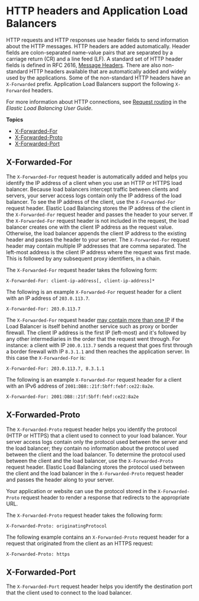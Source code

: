 # HTTP headers and Application Load Balancers<a name="x-forwarded-headers"></a>

HTTP requests and HTTP responses use header fields to send information about the HTTP messages\. HTTP headers are added automatically\. Header fields are colon\-separated name\-value pairs that are separated by a carriage return \(CR\) and a line feed \(LF\)\. A standard set of HTTP header fields is defined in RFC 2616, [Message Headers](http://tools.ietf.org/html/rfc2616#section-4.2)\. There are also non\-standard HTTP headers available that are automatically added and widely used by the applications\. Some of the non\-standard HTTP headers have an `X-Forwarded` prefix\. Application Load Balancers support the following `X-Forwarded` headers\.

For more information about HTTP connections, see [Request routing](https://docs.aws.amazon.com/elasticloadbalancing/latest/userguide/how-elastic-load-balancing-works.html#request-routing) in the *Elastic Load Balancing User Guide*\.

**Topics**
+ [X\-Forwarded\-For](#x-forwarded-for)
+ [X\-Forwarded\-Proto](#x-forwarded-proto)
+ [X\-Forwarded\-Port](#x-forwarded-port)

## X\-Forwarded\-For<a name="x-forwarded-for"></a>

The `X-Forwarded-For` request header is automatically added and helps you identify the IP address of a client when you use an HTTP or HTTPS load balancer\. Because load balancers intercept traffic between clients and servers, your server access logs contain only the IP address of the load balancer\. To see the IP address of the client, use the `X-Forwarded-For` request header\. Elastic Load Balancing stores the IP address of the client in the `X-Forwarded-For` request header and passes the header to your server\. If the `X-Forwarded-For` request header is not included in the request, the load balancer creates one with the client IP address as the request value\. Otherwise, the load balancer appends the client IP address to the existing header and passes the header to your server\. The `X-Forwarded-For` request header may contain multiple IP addresses that are comma separated\. The left\-most address is the client IP address where the request was first made\. This is followed by any subsequent proxy identifiers, in a chain\.

The `X-Forwarded-For` request header takes the following form:

```
X-Forwarded-For: client-ip-address[, client-ip-address]*
```

The following is an example `X-Forwarded-For` request header for a client with an IP address of `203.0.113.7`\.

```
X-Forwarded-For: 203.0.113.7
```

The `X-Forwarded-For` request header [may contain more than one IP](https://developer.mozilla.org/en-US/docs/Web/HTTP/Headers/X-Forwarded-For#syntax) if the Load Balancer is itself behind another service such as proxy or border firewall. The client IP address is the first IP (left-most) and it's followed by any other intermediaries in the order that the request went through. For instance: a client with IP `200.0.113.7` sends a request that goes first through a border firewall with IP `8.3.1.1` and then reaches the application server. In this case the `X-Forwarded-For` is:

```
X-Forwarded-For: 203.0.113.7, 8.3.1.1
```

The following is an example `X-Forwarded-For` request header for a client with an IPv6 address of `2001:DB8::21f:5bff:febf:ce22:8a2e`\.

```
X-Forwarded-For: 2001:DB8::21f:5bff:febf:ce22:8a2e
```

## X\-Forwarded\-Proto<a name="x-forwarded-proto"></a>

The `X-Forwarded-Proto` request header helps you identify the protocol \(HTTP or HTTPS\) that a client used to connect to your load balancer\. Your server access logs contain only the protocol used between the server and the load balancer; they contain no information about the protocol used between the client and the load balancer\. To determine the protocol used between the client and the load balancer, use the `X-Forwarded-Proto` request header\. Elastic Load Balancing stores the protocol used between the client and the load balancer in the `X-Forwarded-Proto` request header and passes the header along to your server\.

Your application or website can use the protocol stored in the `X-Forwarded-Proto` request header to render a response that redirects to the appropriate URL\.

The `X-Forwarded-Proto` request header takes the following form:

```
X-Forwarded-Proto: originatingProtocol
```

The following example contains an `X-Forwarded-Proto` request header for a request that originated from the client as an HTTPS request:

```
X-Forwarded-Proto: https
```

## X\-Forwarded\-Port<a name="x-forwarded-port"></a>

The `X-Forwarded-Port` request header helps you identify the destination port that the client used to connect to the load balancer\.
